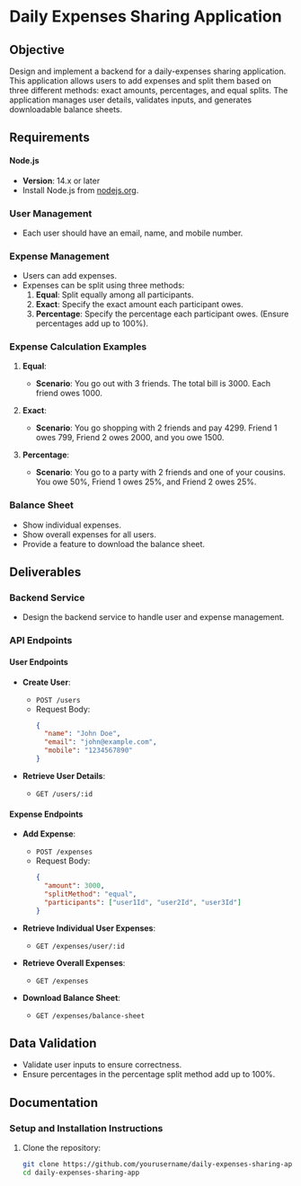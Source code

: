 # Daily Expenses Sharing Application

## Objective

Design and implement a backend for a daily-expenses sharing application. This application allows users to add expenses and split them based on three different methods: exact amounts, percentages, and equal splits. The application manages user details, validates inputs, and generates downloadable balance sheets.

## Requirements
#### Node.js
- **Version**: 14.x or later
- Install Node.js from [nodejs.org](https://nodejs.org/).

### User Management
- Each user should have an email, name, and mobile number.

### Expense Management
- Users can add expenses.
- Expenses can be split using three methods:
  1. **Equal**: Split equally among all participants.
  2. **Exact**: Specify the exact amount each participant owes.
  3. **Percentage**: Specify the percentage each participant owes. (Ensure percentages add up to 100%).

### Expense Calculation Examples
1. **Equal**:
   - **Scenario**: You go out with 3 friends. The total bill is 3000. Each friend owes 1000.
   
2. **Exact**:
   - **Scenario**: You go shopping with 2 friends and pay 4299. Friend 1 owes 799, Friend 2 owes 2000, and you owe 1500.
   
3. **Percentage**:
   - **Scenario**: You go to a party with 2 friends and one of your cousins. You owe 50%, Friend 1 owes 25%, and Friend 2 owes 25%.

### Balance Sheet
- Show individual expenses.
- Show overall expenses for all users.
- Provide a feature to download the balance sheet.

## Deliverables

### Backend Service
- Design the backend service to handle user and expense management.

### API Endpoints

#### User Endpoints
- **Create User**: 
  - `POST /users`
  - Request Body:
    ```json
    {
      "name": "John Doe",
      "email": "john@example.com",
      "mobile": "1234567890"
    }
    ```
  
- **Retrieve User Details**: 
  - `GET /users/:id`

#### Expense Endpoints
- **Add Expense**: 
  - `POST /expenses`
  - Request Body:
    ```json
    {
      "amount": 3000,
      "splitMethod": "equal",
      "participants": ["user1Id", "user2Id", "user3Id"]
    }
    ```

- **Retrieve Individual User Expenses**: 
  - `GET /expenses/user/:id`

- **Retrieve Overall Expenses**: 
  - `GET /expenses`

- **Download Balance Sheet**: 
  - `GET /expenses/balance-sheet`

## Data Validation
- Validate user inputs to ensure correctness.
- Ensure percentages in the percentage split method add up to 100%.

## Documentation
### Setup and Installation Instructions

1. Clone the repository:
   ```bash
   git clone https://github.com/yourusername/daily-expenses-sharing-app.git
   cd daily-expenses-sharing-app
